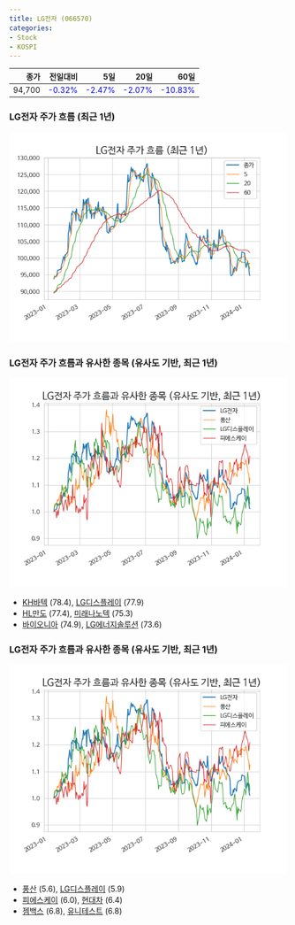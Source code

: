 ```yaml
---
title: LG전자 (066570)
categories:
- Stock
- KOSPI
---
```


|종가|전일대비|5일|20일|60일|
|---:|-------:|--:|---:|---:|
|94,700|<span style="color: blue">-0.32%</span>|<span style="color: blue">-2.47%</span>|<span style="color: blue">-2.07%</span>|<span style="color: blue">-10.83%</span>|

<!-- more -->
### LG전자 주가 흐름 (최근 1년)
![066570](/assets/images/stock/066570.png)


### LG전자 주가 흐름과 유사한 종목 (유사도 기반, 최근 1년)
![066570](/assets/images/stock/066570_sim.png)

- [KH바텍](/060720/) (78.4), [LG디스플레이](/034220/) (77.9)
- [HL만도](/204320/) (77.4), [미래나노텍](/095500/) (75.3)
- [바이오니아](/064550/) (74.9), [LG에너지솔루션](/373220/) (73.6)


### LG전자 주가 흐름과 유사한 종목 (유사도 기반, 최근 1년)
![066570](/assets/images/stock/066570_sim.png)

- [풍산](/103140/) (5.6), [LG디스플레이](/034220/) (5.9)
- [피에스케이](/319660/) (6.0), [현대차](/005380/) (6.4)
- [젬백스](/082270/) (6.8), [유니테스트](/086390/) (6.8)